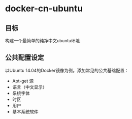 # docker-cn-ubuntu

## 目标
构建一个最简单的纯净中文ubuntu环境

## 公共配置设定

以Ubuntu 14.04的Docker镜像为例，添加常见的公共基础配置：

+ Apt-get 源
+ 语言（中文显示）
+ 系统字体
+ 时区
+ 用户
+ 基本系统软件
